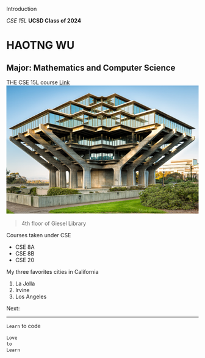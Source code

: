 Introduction

*CSE 15L*
**UCSD Class of 2024**	
# HAOTNG WU
## Major: Mathematics and Computer Science
THE CSE 15L course [Link](https://ucsd-cse15l-w23.github.io/week/week1/)	
![Image](Giesel.jfif)	
> 4th floor of Giesel Library 

Courses taken under CSE

* CSE 8A
* CSE 8B
* CSE 20

 My three favorites cities in California
1. La Jolla
2. Irvine 
3. Los Angeles

Next:

---

`Learn` to code

```
Love
to
Learn
```

